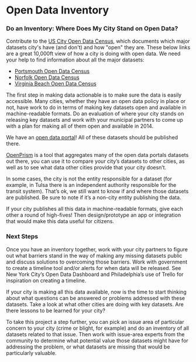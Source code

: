 # Open Data Inventory

### Do an Inventory: Where Does My City Stand on Open Data?

Contribute to the [US City Open Data Census](http://us-city.census.okfn.org/), which documents which major datasets city's have (and don't) and how "open" they are. These below links are a great 10,000ft view of how a city is doing with open data. We need your help to find information about all the major datasets:

 * [Portsmouth Open Data Census](http://us-city.census.okfn.org/place/portsmouthva)
 * [Norfolk Open Data Census](http://us-city.census.okfn.org/place/norfolk)
 * [Virginia Beach Open Data Census](http://us-city.census.okfn.org/place/vabeach)

The first step in making data actionable is to make sure the data is easily accessible. Many cities, whether they have an open data policy in place or not, have work to do in terms of making key datasets open and available in machine-readable formats. Do an evaluation of where your city stands on releasing key datasets and work with your municipal partners to come up with a plan for making all of them open and available in 2014.

We have an [open data portal](https://communities.socrata.com/catalog/code-for-hampton-roads/)! All of these datasets should be published there.

[OpenPrism](http://openprism.thomaslevine.com/) is a tool that aggregates many of the open data portals datasets out there, you can use it to compare your city’s datasets to other cities, as well as to see what data other cities provide that your city doesn’t.

In some cases, the city is not the entity responsible for a dataset (for example, in Tulsa there is an independent authority responsible for the transit system). That’s ok, we still want to know if and where those datasets are published. Be sure to note if it’s a non-city entity publishing the data.

If your city publishes all this data in machine-readable formats, give each other a round of high-fives! Then design/prototype an app or integration that would make this data useful for citizens.

### Next Steps

Once you have an inventory together, work with your city partners to figure out what barriers stand in the way of making any missing datasets public and discuss solutions to overcoming those barriers. Work with government to create a timeline tool and/or alerts for when data will be released. See New York City’s Open Data Dashboard and Philadelphia’s use of Trello for inspiration on creating a timeline.

If your city is making all this data available, now is the time to start thinking about what questions can be answered or problems addressed with these datasets. Take a look at what other cities are doing with key datasets. Are there lessons to be learned for your city?

To take this project a step further, you can pick an issue area of particular concern to your city (crime or blight, for example) and do an inventory of all datasets related to that issue. Then work with issue-area experts from the community to determine what potential value those datasets might have for addressing the problem, or what datasets are missing that would be particularly valuable.
